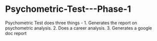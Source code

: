 # Psychometric-Test---Phase-1
Psychometric Test does three things - 1. Generates the report on psychometric analysis. 2. Does a career analysis. 3. Generates a google doc report
